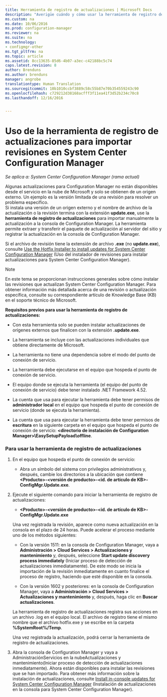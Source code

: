 ```yaml
---
title: Herramienta de registro de actualizaciones | Microsoft Docs
description: "Averigüe cuándo y cómo usar la herramienta de registro de actualizaciones para importar manualmente una actualización a la consola de Configuration Manager."
ms.custom: na
ms.date: 10/06/2016
ms.prod: configuration-manager
ms.reviewer: na
ms.suite: na
ms.technology:
- configmgr-other
ms.tgt_pltfrm: na
ms.topic: article
ms.assetid: 8cc13635-85d6-4b07-a3ec-c42188bc5c74
caps.latest.revision: 8
author: Brenduns
ms.author: brenduns
manager: angrobe
translationtype: Human Translation
ms.sourcegitcommit: 10b1010ccbf3889c58c55b87e70b354559243c90
ms.openlocfilehash: c729212d38168acfff3f11ea41f3d52b234c70c8
ms.lasthandoff: 12/16/2016


---
```

# <a name="use-the-update-registration-tool-to-import-hotfixes-to-system-center-configuration-manager"></a>Uso de la herramienta de registro de actualizaciones para importar revisiones en System Center Configuration Manager

*Se aplica a: System Center Configuration Manager (rama actual)*

Algunas actualizaciones para Configuration Manager no están disponibles desde el servicio en la nube de Microsoft y solo se obtienen de un origen externo. Un ejemplo es la versión limitada de una revisión para resolver un problema específico.   
Si instala una versión de un origen externo y el nombre de archivo de la actualización o la revisión termina con la extensión **update.exe**, use la **herramienta de registro de actualizaciones** para importar manualmente la actualización a la consola de Configuration Manager. La herramienta permite extraer y transferir el paquete de actualización al servidor del sitio y registrar la actualización en la consola de Configuration Manager.  

 Si el archivo de revisión tiene la extensión de archivo **.exe** (no **update.exe**), consulte [Use the Hotfix Installer to install updates for System Center Configuration Manager](../../../core/servers/manage/use-the-hotfix-installer-to-install-updates.md) (Uso del instalador de revisiones para instalar actualizaciones para System Center Configuration Manager).  

> [!NOTE]  
>  En este tema se proporcionan instrucciones generales sobre cómo instalar las revisiones que actualizan System Center Configuration Manager. Para obtener información más detallada acerca de una revisión o actualización específica, consulte su correspondiente artículo de Knowledge Base (KB) en el soporte técnico de Microsoft.  

 **Requisitos previos para usar la herramienta de registro de actualizaciones:**  

-   Con esta herramienta solo se pueden instalar actualizaciones de orígenes externos que finalicen con la extensión **.update.exe**.  

-   La herramienta se incluye con las actualizaciones individuales que obtiene directamente de Microsoft.  

-   La herramienta no tiene una dependencia sobre el modo del punto de conexión de servicio.  

-   La herramienta debe ejecutarse en el equipo que hospeda el punto de conexión de servicio.  

-   El equipo donde se ejecuta la herramienta (el equipo del punto de conexión de servicio) debe tener instalado .NET Framework 4.52.  

-   La cuenta que usa para ejecutar la herramienta debe tener permisos de **administrador local** en el equipo que hospeda el punto de conexión de servicio (donde se ejecuta la herramienta).  

-   La cuenta que usa para ejecutar la herramienta debe tener permisos de **escritura** en la siguiente carpeta en el equipo que hospeda el punto de conexión de servicio: **&lt;directorio de instalación de Configuration Manager\>\EasySetupPayload\offline**.  

### <a name="to-use-the-update-registration-tool"></a>Para usar la herramienta de registro de actualizaciones  

1.  En el equipo que hospeda el punto de conexión de servicio:  

    -   Abra un símbolo del sistema con privilegios administrativos y, después, cambie los directorios a la ubicación que contiene **&lt;Producto\>-&lt;versión de producto\>-&lt;id. de artículo de KB\>-ConfigMgr.Update.exe**.  

2.  Ejecute el siguiente comando para iniciar la herramienta de registro de actualizaciones:  

    -   **&lt;Producto\>-&lt;versión de producto\>-&lt;id. de artículo de KB\>-ConfigMgr.Update.exe**  

    Una vez registrada la revisión, aparece como nueva actualización en la consola en el plazo de 24 horas.  Puede acelerar el proceso mediante uno de los métodos siguientes:  

    -   Con la versión 1511: en la consola de Configuration Manager, vaya a **Administración > Cloud Services > Actualizaciones y mantenimiento** y, después, seleccione **Start update discovery process immediately** (Iniciar proceso de detección de actualizaciones inmediatamente).  De este modo se inicia la importación de la revisión inmediatamente en cuanto finalice el proceso de registro, haciendo que esté disponible en la consola.  

    -   Con la versión 1602 y posteriores: en la consola de Configuration Manager, vaya a **Administración > Cloud Services > Actualizaciones y mantenimiento** y, después, haga clic en **Buscar actualizaciones**.  

    La herramienta de registro de actualizaciones registra sus acciones en un archivo .log en el equipo local. El archivo de registro tiene el mismo nombre que el archivo hotfix.exe y se escribe en la carpeta **%SystemRoot%/Temp**.  

     Una vez registrada la actualización, podrá cerrar la herramienta de registro de actualizaciones.  

3.  Abra la consola de Configuration Manager y vaya a AdministraciónServicios en la nubeActualizaciones y mantenimiento(Iniciar proceso de detección de actualizaciones inmediatamente). Ahora están disponibles para instalar las revisiones que se han importado. Para obtener más información sobre la instalación de actualizaciones, consulte [Install in-console updates for System Center Configuration Manager](../../../core/servers/manage/install-in-console-updates.md) (Instalación de actualizaciones en la consola para System Center Configuration Manager).  

